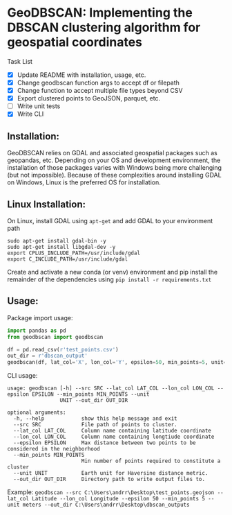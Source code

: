 # GeoDBSCAN: Implementing the DBSCAN clustering algorithm for geospatial coordinates

Task List
- [x] Update README with installation, usage, etc.
- [x] Change geodbscan function args to accept df or filepath
- [x] Change function to accept multiple file types beyond CSV
- [x] Export clustered points to GeoJSON, parquet, etc. 
- [ ] Write unit tests
- [x] Write CLI

## Installation:
GeoDBSCAN relies on GDAL and associated geospatial packages such as geopandas, etc.
Depending on your OS and development environment, the installation of those packages varies with 
Windows being more challenging (but not impossible). Because of these complexities around
installing GDAL on Windows, Linux is the preferred OS for installation.

## Linux Installation:
On Linux, install GDAL using `apt-get` and add GDAL to your environment path
```
sudo apt-get install gdal-bin -y
sudo apt-get install libgdal-dev -y
export CPLUS_INCLUDE_PATH=/usr/include/gdal
export C_INCLUDE_PATH=/usr/include/gdal
```

Create and activate a new conda (or venv) environment and pip install the remainder of the dependencies using `pip install -r requirements.txt`

## Usage:

Package import usage:
```python
import pandas as pd
from geodbscan import geodbscan

df = pd.read_csv(r'test_points.csv')
out_dir = r'dbscan_output'
geodbscan(df, lat_col='X', lon_col='Y', epsilon=50, min_points=5, unit='meters', out_dir=out_dir)

```

CLI usage:

```
usage: geodbscan [-h] --src SRC --lat_col LAT_COL --lon_col LON_COL --epsilon EPSILON --min_points MIN_POINTS --unit
                 UNIT --out_dir OUT_DIR

optional arguments:
  -h, --help            show this help message and exit
  --src SRC             File path of points to cluster.
  --lat_col LAT_COL     Column name containing latitude coordinate
  --lon_col LON_COL     Column name containing longtiude coordinate
  --epsilon EPSILON     Max distance between two points to be considered in the neighborhood
  --min_points MIN_POINTS
                        Min number of points required to constitute a cluster
  --unit UNIT           Earth unit for Haversine distance metric.
  --out_dir OUT_DIR     Directory path to write output files to.
```

Example: `geodbscan --src C:\Users\andrr\Desktop\test_points.geojson --lat_col Latitude --lon_col Longitude --epsilon 50 --min_points 5 --unit meters --out_dir C:\Users\andrr\Desktop\dbscan_outputs`

